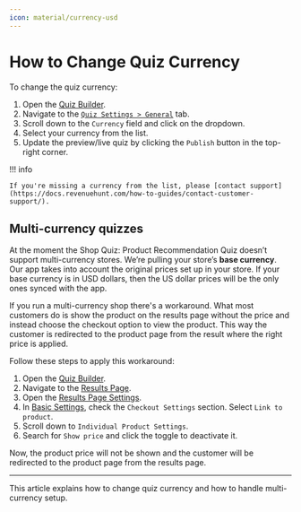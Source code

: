 ```yaml
---
icon: material/currency-usd
---
```


# How to Change Quiz Currency

To change the quiz currency:

1. Open the [Quiz Builder](https://docs.revenuehunt.com/reference/quiz-builder/).
2. Navigate to the [`Quiz Settings > General`](https://docs.revenuehunt.com/reference/quiz-builder/#general) tab.
3. Scroll down to the `Currency` field and click on the dropdown.
4. Select your currency from the list.
5. Update the preview/live quiz by clicking the `Publish` button in the top-right corner.

!!! info

    If you're missing a currency from the list, please [contact support](https://docs.revenuehunt.com/how-to-guides/contact-customer-support/).

## Multi-currency quizzes

At the moment the Shop Quiz: Product Recommendation Quiz doesn’t support multi-currency stores. We’re pulling your store’s **base currency**. Our app takes into account the original prices set up in your store. If your base currency is in USD dollars, then the US dollar prices will be the only ones synced with the app.

If you run a multi-currency shop there's a workaround. What most customers do is show the product on the results page without the price and instead choose the checkout option to view the product. This way the customer is redirected to the product page from the result where the right price is applied.

Follow these steps to apply this workaround:

1. Open the [Quiz Builder](https://docs.revenuehunt.com/reference/quiz-builder/).
2. Navigate to the [Results Page](https://docs.revenuehunt.com/reference/quiz-builder/#results-page).
3. Open the [Results Page Settings](https://docs.revenuehunt.com/reference/quiz-builder/#results-page-settings).
4. In [Basic Settings](https://docs.revenuehunt.com/reference/quiz-builder/#basic-settings), check the `Checkout Settings` section. Select `Link to product`.
5. Scroll down to `Individual Product Settings`. 
5. Search for `Show price` and click the toggle to deactivate it. 

Now, the product price will not be shown and the customer will be redirected to the product page from the results page.

---
This article explains how to change quiz currency and how to handle multi-currency setup.


